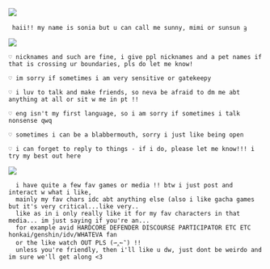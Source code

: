  ![](https://64.media.tumblr.com/5486c02b0e9c071d5481ca156cf8a866/8c8e2c6feb9f1c53-5a/s640x960/c4c10933bf23942faad6988af3a1502bf7ef3fdf.pnj)  



     
     haii!! my name is sonia but u can call me sunny, mimi or sunsun ᦃ
  
  ![](https://64.media.tumblr.com/7c6fdc813780d4ae6900a4af1f782f55/b35f0b146e0351a5-34/s250x400/8d679d9508fe4acd3e82dedf579d8a602aadad96.pnj) 
   

    ♡ nicknames and such are fine, i give ppl nicknames and a pet names if that is crossing ur boundaries, pls do let me know!
    
    ♡ im sorry if sometimes i am very sensitive or gatekeepy 
    
    ♡ i luv to talk and make friends, so neva be afraid to dm me abt anything at all or sit w me in pt !!

    ♡ eng isn't my first language, so i am sorry if sometimes i talk nonsense qwq

    ♡ sometimes i can be a blabbermouth, sorry i just like being open

    ♡ i can forget to reply to things - if i do, please let me know!!! i try my best out here 

  ![](https://64.media.tumblr.com/7c6fdc813780d4ae6900a4af1f782f55/b35f0b146e0351a5-34/s250x400/8d679d9508fe4acd3e82dedf579d8a602aadad96.pnj) 
   
      i have quite a few fav games or media !! btw i just post and interact w what i like, 
      mainly my fav chars idc abt anything else (also i like gacha games but it's very critical...like very..
      like as in i only really like it for my fav characters in that media... im just saying if you're an...
      for example avid HARDCORE DEFENDER DISCOURSE PARTICIPATOR ETC ETC honkai/genshin/idv/WHATEVA fan
      or the like watch OUT PLS (⇀‸↼‶) !! 
      unless you're friendly, then i'll like u dw, just dont be weirdo and im sure we'll get along <3


  
